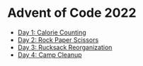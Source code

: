 # Advent of Code 2022

* [Day 1: Calorie Counting](01.jl)
* [Day 2: Rock Paper Scissors](02.jl)
* [Day 3: Rucksack Reorganization](03.jl)
* [Day 4: Camp Cleanup](04.jl)
